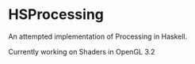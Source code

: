 HSProcessing
============

An attempted implementation of Processing in Haskell.

Currently working on Shaders in OpenGL 3.2

